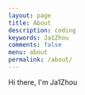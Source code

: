 ```yaml
---
layout: page
title: About
description: coding
keywords: Ja1Zhou
comments: false
menu: about
permalink: /about/
---
```


Hi there, I'm Ja1Zhou

